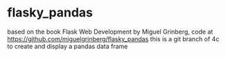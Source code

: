 # flasky_pandas
based on the book Flask Web Development by Miguel Grinberg, code at https://github.com/miguelgrinberg/flasky_pandas this is a git branch of 4c to create and display a pandas data frame
